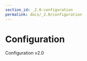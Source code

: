 ```yaml
---
section_id: _2.0-configuration
permalink: docs/_2.0/configuration
---
```


# Configuration

Configuration v2.0
